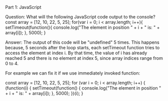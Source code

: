 Part 1: JavaScript

Question: What will the following JavaScript code output to the console?
const array = [12, 10, 22, 5, 25];
for(var i = 0; i < array.length; i++){
	setTimeout(function(){
		console.log("The element in position " + i + " is: " + array[i]); }, 5000);
}

Answer: The output of this code will be "undefined" 5 times. This happens because, 5 seconds after the loop starts, each setTimeout function tries to access the element at index i. By that time, the value of i has already reached 5 and there is no element at index 5, since array indices range from 0 to 4.

For example we can fix it if we use immediately invoked function:

const array = [12, 10, 22, 5, 25];
for (var i = 0; i < array.length; i++) {
  (function(i) {
    setTimeout(function() {
      console.log("The element in position " + i + " is: " + array[i]);
    }, 5000);
  })(i);
}
